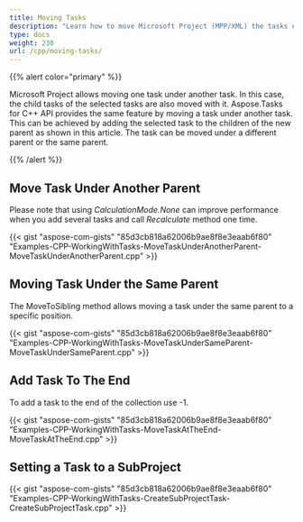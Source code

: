 ```yaml
---
title: Moving Tasks
description: "Learn how to move Microsoft Project (MPP/XML) the tasks under another ones using Aspose.Tasks for C++."
type: docs
weight: 230
url: /cpp/moving-tasks/
---
```


{{% alert color="primary" %}}

Microsoft Project allows moving one task under another task. In this case, the child tasks of the selected tasks are also moved with it. Aspose.Tasks for C++ API provides the same feature by moving a task under another task. This can be achieved by adding the selected task to the children of the new parent as shown in this article. The task can be moved under a different parent or the same parent.

{{% /alert %}}

## **Move Task Under Another Parent**
Please note that using *CalculationMode.None* can improve performance when you add several tasks and call *Recalculate* method one time.

{{< gist "aspose-com-gists" "85d3cb818a62006b9ae8f8e3eaab6f80" "Examples-CPP-WorkingWithTasks-MoveTaskUnderAnotherParent-MoveTaskUnderAnotherParent.cpp" >}}

## **Moving Task Under the Same Parent**
The MoveToSibling method allows moving a task under the same parent to a specific position.

{{< gist "aspose-com-gists" "85d3cb818a62006b9ae8f8e3eaab6f80" "Examples-CPP-WorkingWithTasks-MoveTaskUnderSameParent-MoveTaskUnderSameParent.cpp" >}}

## **Add Task To The End**
To add a task to the end of the collection use -1.

{{< gist "aspose-com-gists" "85d3cb818a62006b9ae8f8e3eaab6f80" "Examples-CPP-WorkingWithTasks-MoveTaskAtTheEnd-MoveTaskAtTheEnd.cpp" >}}

## **Setting a Task to a SubProject**
{{< gist "aspose-com-gists" "85d3cb818a62006b9ae8f8e3eaab6f80" "Examples-CPP-WorkingWithTasks-CreateSubProjectTask-CreateSubProjectTask.cpp" >}}
